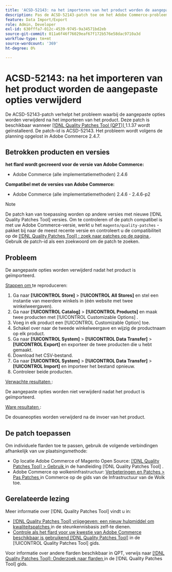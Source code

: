 ```yaml
---
title: 'ACSD-52143: na het importeren van het product worden de aangepaste opties verwijderd'
description: Pas de ACSD-52143-patch toe om het Adobe Commerce-probleem op te lossen, waarbij de aanpassingsopties worden verwijderd nadat het product is geïmporteerd.
feature: Data Import/Export
role: Admin, Developer
exl-id: 630fffa7-012c-4539-9745-9a34571bd2eb
source-git-commit: 011a6f46f76029eaf67f172b576e58dac9710a3d
workflow-type: tm+mt
source-wordcount: '369'
ht-degree: 0%

---
```


# ACSD-52143: na het importeren van het product worden de aangepaste opties verwijderd

De ACSD-52143-patch verhelpt het probleem waarbij de aangepaste opties worden verwijderd na het importeren van het product. Deze patch is beschikbaar wanneer [[!DNL Quality Patches Tool (QPT)] ](https://experienceleague.adobe.com/nl/docs/commerce-operations/tools/quality-patches-tool/quality-patches-tool-to-self-serve-quality-patches) 1.1.37 wordt geïnstalleerd. De patch-id is ACSD-52143. Het probleem wordt volgens de planning opgelost in Adobe Commerce 2.4.7.

## Betrokken producten en versies

**het flard wordt gecreeerd voor de versie van Adobe Commerce:**

* Adobe Commerce (alle implementatiemethoden) 2.4.6

**Compatibel met de versies van Adobe Commerce:**

* Adobe Commerce (alle implementatiemethoden) 2.4.6 - 2.4.6-p2

>[!NOTE]
>
>De patch kan van toepassing worden op andere versies met nieuwe [!DNL Quality Patches Tool] versies. Om te controleren of de patch compatibel is met uw Adobe Commerce-versie, werkt u het `magento/quality-patches` -pakket bij naar de meest recente versie en controleert u de compatibiliteit op de [[!DNL Quality Patches Tool] : zoek naar patches op de pagina ](https://experienceleague.adobe.com/tools/commerce-quality-patches/index.html?lang=nl-NL) . Gebruik de patch-id als een zoekwoord om de patch te zoeken.

## Probleem

De aangepaste opties worden verwijderd nadat het product is geïmporteerd.

<u> Stappen om </u> te reproduceren:

1. Ga naar **[!UICONTROL Store]** > **[!UICONTROL All Stores]** en stel een instantie van meerdere winkels in (één website met twee winkelweergaven).
1. Ga naar **[!UICONTROL Catalog]** > **[!UICONTROL Products]** en maak twee producten met [!UICONTROL Customizable Options] .
1. Voeg in elk product een [!UICONTROL Customizable Option] toe.
1. Schakel over naar de tweede winkelweergave en wijzig de productnaam op elk product.
1. Ga naar **[!UICONTROL System]** > **[!UICONTROL Data Transfer]** > **[!UICONTROL Export]** en exporteer de twee producten die u hebt gemaakt.
1. Download het CSV-bestand.
1. Ga naar **[!UICONTROL System]** > **[!UICONTROL Data Transfer]** > **[!UICONTROL Import]** en importeer het bestand opnieuw.
1. Controleer beide producten.

<u> Verwachte resultaten </u>:

De aangepaste opties worden niet verwijderd nadat het product is geïmporteerd.

<u> Ware resultaten </u>:

De douaneopties worden verwijderd na de invoer van het product.

## De patch toepassen

Om individuele flarden toe te passen, gebruik de volgende verbindingen afhankelijk van uw plaatsingsmethode:

* Op locatie Adobe Commerce of Magento Open Source: [[!DNL Quality Patches Tool] > Gebruik ](/help/tools/quality-patches-tool/usage.md) in de handleiding [!DNL Quality Patches Tool] .
* Adobe Commerce op wolkeninfrastructuur: [ Verbeteringen en Patches > Pas Patches ](https://experienceleague.adobe.com/docs/commerce-cloud-service/user-guide/develop/upgrade/apply-patches.html?lang=nl-NL) in Commerce op de gids van de Infrastructuur van de Wolk toe.

## Gerelateerde lezing

Meer informatie over [!DNL Quality Patches Tool] vindt u in:

* [[!DNL Quality Patches Tool]  vrijgegeven: een nieuw hulpmiddel om kwaliteitspatches ](https://experienceleague.adobe.com/nl/docs/commerce-operations/tools/quality-patches-tool/quality-patches-tool-to-self-serve-quality-patches) in de steunkennisbasis zelf-te dienen.
* [ Controle als het flard voor uw kwestie van Adobe Commerce beschikbaar is gebruikend  [!DNL Quality Patches Tool]](/help/tools/quality-patches-tool/patches-available-in-qpt/check-patch-for-magento-issue-with-magento-quality-patches.md) in de [!UICONTROL Quality Patches Tool] gids.


Voor informatie over andere flarden beschikbaar in QPT, verwijs naar [[!DNL Quality Patches Tool]: Onderzoek naar flarden ](https://experienceleague.adobe.com/tools/commerce-quality-patches/index.html?lang=nl-NL) in de [!DNL Quality Patches Tool] gids.
